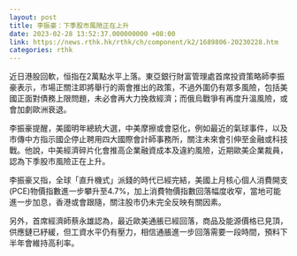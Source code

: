 ```yaml
---
layout: post
title: 李振豪：下季股市風險正在上升
date: 2023-02-28 13:52:37.000000000 +08:00
link: https://news.rthk.hk/rthk/ch/component/k2/1689806-20230228.htm
categories: rthk
---
```


近日港股回軟，恒指在2萬點水平上落。東亞銀行財富管理處首席投資策略師李振豪表示，市場正關注即將舉行的兩會推出的政策，不過外圍仍有眾多風險，包括美國正面對債務上限問題，未必會再大力挽救經濟；而俄烏戰爭有再度升溫風險，或會加劇歐洲衰退。

李振豪提醒，美國明年總統大選，中美摩擦或會惡化，例如最近的氣球事件，以及市傳中方指示國企停止聘用四大國際會計師事務所，關注未來會引伸至金融或科技戰。他說，中美經濟碎片化會推高企業融資成本及違約風險，近期歐美企業裁員，認為下季股市風險正在上升。

李振豪又指，全球「直升機式」派錢的時代已經完結，美國上月核心個人消費開支(PCE)物價指數進一步攀升至4.7%，加上消費物價指數回落幅度收窄，當地可能進一步加息，香港或會跟隨，關注股市仍未完全反映有關因素。

另外，首席經濟師蔡永雄認為，最近歐美通脹已經回落，商品及能源價格已見頂，供應鏈已紓緩，但工資水平仍有壓力，相信通脹進一步回落需要一段時間，預料下半年會維持高利率。
